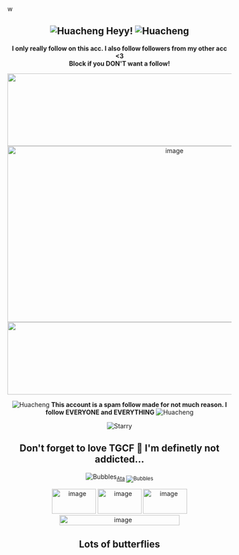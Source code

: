 w<div align="center">

## ![Huacheng](https://i.ibb.co/fYYxgL1z/tumblr-9693b80108992c0dfe00fda76c3b53d6-edc4f1b6-75.webp) Heyy! ![Huacheng](https://i.ibb.co/fYYxgL1z/tumblr-9693b80108992c0dfe00fda76c3b53d6-edc4f1b6-75.webp)

**I only really follow on this acc. I also follow followers from my other acc <3** </br>
**Block if you DON'T want a follow!**

<img width="2048" height="163" alt="image" src="https://github.com/user-attachments/assets/1334d2cd-63e5-4b8c-8341-6215b0c17fc8" />

<img width="735" height="396" alt="image" src="https://github.com/user-attachments/assets/2f65b188-94e6-4f60-a0e6-7615da748df7" />

<img width="2048" height="163" alt="image" src="https://github.com/user-attachments/assets/5864e0a8-d47c-40dc-b1c0-9711f7ba51cc" />

![Huacheng](https://i.ibb.co/fYYxgL1z/tumblr-9693b80108992c0dfe00fda76c3b53d6-edc4f1b6-75.webp) **This account is a spam follow made for not much reason. I follow EVERYONE and EVERYTHING** ![Huacheng](https://i.ibb.co/fYYxgL1z/tumblr-9693b80108992c0dfe00fda76c3b53d6-edc4f1b6-75.webp)

![Starry](https://i.ibb.co/vG0jWmy/tumblr-e8c39011d9adab978529f2479d0237ba-63224269-250.webp)

## Don't forget to love TGCF 🤑 I'm definetly not addicted...

![Bubbles](https://i.ibb.co/0RNKtvcF/tumblr-246b53ff77d1df34384c19f35e449a4d-7d0f651e-75.webp)<sub>[Ata](https://chickenbootyweezer.atabook.org/) 
![Bubbles](https://i.ibb.co/0RNKtvcF/tumblr-246b53ff77d1df34384c19f35e449a4d-7d0f651e-75.webp) 

<img width="99" height="56" alt="image" src="https://github.com/user-attachments/assets/8c67300f-f84b-47aa-897d-67f66e5d8da2" />
<img width="99" height="56" alt="image" src="https://github.com/user-attachments/assets/5528d701-46a4-4b1f-b7eb-024798a86105" />
<img width="99" height="56" alt="image" src="https://github.com/user-attachments/assets/8fd0c20f-2064-4073-bd2b-30a7a3f61c87" /> </br>

<img width="270" height="23" alt="image" src="https://github.com/user-attachments/assets/339aaf10-0830-4fe4-85d3-1d1277fa42c0" />

## Lots of butterflies
<!--
**Xielian-3000/Xielian-3000** is a ✨ _special_ ✨ repository because its `README.md` (this file) appears on your GitHub profile.

Here are some ideas to get you started:

- 🔭 I’m currently working on ...
- 🌱 I’m currently learning ...
- 👯 I’m looking to collaborate on ...
- 🤔 I’m looking for help with ...
- 💬 Ask me about ...
- 📫 How to reach me: ...
- 😄 Pronouns: ...
- ⚡ Fun fact: ...
-->
